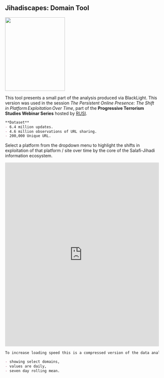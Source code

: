 
## Jihadiscapes: Domain Tool

<img src="https://jihadiscapes.github.io/Domain_Tool/HC_square1.jpg"  width="196" height="240">

This tool presents a small part of the analysis produced via BlackLight.
This version was used in the session _The Persistent Online Presence: The Shift in Platform Exploitation Over Time_, part of the **Progressive Terrorism Studies Webinar Series** hosted by [RUSI](http://rusi.org). 

```markdown
**Dataset**
- 6.4 million updates.
- 4.6 million observations of URL sharing.
- 200,000 Unique URL. 
```
Select a platform from the dropdown menu to highlight the shifts in exploitation of that platform / site over time by the core of the Salafi-Jihadi information ecosystem.

<iframe width="100%" height="600" frameborder="0" scrolling="no" src="https://jihadiscapes.github.io/Domain_tool/Dom_plot_drop3.html "> 
</iframe>

```markdown
To increase loading speed this is a compressed version of the data analysis;

- showing select domains,
- values are daily,
- seven day rolling mean.
```




